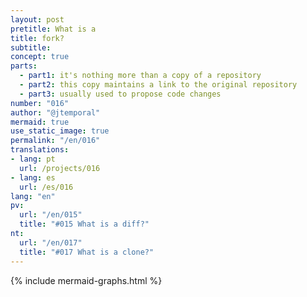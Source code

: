 ```yaml
---
layout: post
pretitle: What is a
title: fork?
subtitle:
concept: true
parts:
  - part1: it's nothing more than a copy of a repository
  - part2: this copy maintains a link to the original repository
  - part3: usually used to propose code changes
number: "016"
author: "@jtemporal"
mermaid: true
use_static_image: true
permalink: "/en/016"
translations:
- lang: pt
  url: /projects/016
- lang: es
  url: /es/016
lang: "en"
pv:
  url: "/en/015"
  title: "#015 What is a diff?"
nt:
  url: "/en/017"
  title: "#017 What is a clone?"
---
```


{% include mermaid-graphs.html %}
